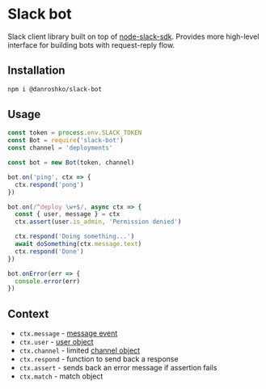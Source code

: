 # Slack bot

Slack client library built on top of [node-slack-sdk](https://github.com/slackapi/node-slack-sdk).
Provides more high-level interface for building bots with request-reply flow.

## Installation

```bash
npm i @danroshko/slack-bot
```

## Usage

```javascript
const token = process.env.SLACK_TOKEN
const Bot = require('slack-bot')
const channel = 'deployments'

const bot = new Bot(token, channel)

bot.on('ping', ctx => {
  ctx.respond('pong')
})

bot.on(/^deploy \w+$/, async ctx => {
  const { user, message } = ctx
  ctx.assert(user.is_admin, 'Permission denied')

  ctx.respond('Doing something...')
  await doSomething(ctx.message.text)
  ctx.respond('Done')
})

bot.onError(err => {
  console.error(err)
})
```

## Context

* `ctx.message` - [message event](https://api.slack.com/events/message)
* `ctx.user` - [user object](https://api.slack.com/types/user)
* `ctx.channel` - limited [channel object](https://api.slack.com/types/channel)
* `ctx.respond` - function to send back a response
* `ctx.assert` - sends back an error message if assertion fails
* `ctx.match` - match object
